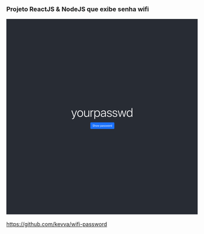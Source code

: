### Projeto ReactJS & NodeJS que exibe senha wifi

<img src="example.png" alt="example" />

https://github.com/kevva/wifi-password

